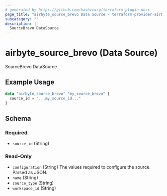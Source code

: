 ```yaml
---
# generated by https://github.com/hashicorp/terraform-plugin-docs
page_title: "airbyte_source_brevo Data Source - terraform-provider-airbyte"
subcategory: ""
description: |-
  SourceBrevo DataSource
---
```


# airbyte_source_brevo (Data Source)

SourceBrevo DataSource

## Example Usage

```terraform
data "airbyte_source_brevo" "my_source_brevo" {
  source_id = "...my_source_id..."
}
```

<!-- schema generated by tfplugindocs -->
## Schema

### Required

- `source_id` (String)

### Read-Only

- `configuration` (String) The values required to configure the source. Parsed as JSON.
- `name` (String)
- `source_type` (String)
- `workspace_id` (String)
